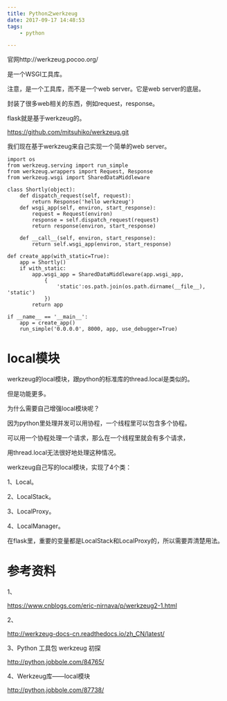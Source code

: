 ```yaml
---
title: Python之werkzeug
date: 2017-09-17 14:48:53
tags:
	- python

---
```




官网http://werkzeug.pocoo.org/

是一个WSGI工具库。

注意，是一个工具库，而不是一个web server。它是web server的底层。

封装了很多web相关的东西，例如request，response。

flask就是基于werkzeug的。

https://github.com/mitsuhiko/werkzeug.git





我们现在基于werkzeug来自己实现一个简单的web server。

```
import os
from werkzeug.serving import run_simple
from werkzeug.wrappers import Request, Response
from werkzeug.wsgi import SharedDataMiddleware

class Shortly(object):
	def dispatch_request(self, request):
		return Response('hello werkzeug')
	def wsgi_app(self, environ, start_response):
		request = Request(environ)
		response = self.dispatch_request(request)
		return response(environ, start_response)
		
	def __call__(self, environ, start_response):
		return self.wsgi_app(environ, start_response)
		
def create_app(with_static=True):
	app = Shortly()
	if with_static:
		app.wsgi_app = SharedDataMiddleware(app.wsgi_app, 
			{
				'static':os.path.join(os.path.dirname(__file__), 'static')
			})
		return app
		
if __name__ == '__main__':
	app = create_app()
	run_simple('0.0.0.0', 8000, app, use_debugger=True)
```



# local模块

werkzeug的local模块，跟python的标准库的thread.local是类似的。

但是功能更多。

为什么需要自己增强local模块呢？

因为python里处理并发可以用协程，一个线程里可以包含多个协程。

可以用一个协程处理一个请求，那么在一个线程里就会有多个请求，

用thread.local无法很好地处理这种情况。

werkzeug自己写的local模块，实现了4个类：

1、Local。

2、LocalStack。

3、LocalProxy。

4、LocalManager。



在flask里，重要的变量都是LocalStack和LocalProxy的，所以需要弄清楚用法。



# 参考资料

1、

https://www.cnblogs.com/eric-nirnava/p/werkzeug2-1.html

2、

http://werkzeug-docs-cn.readthedocs.io/zh_CN/latest/

3、Python 工具包 werkzeug 初探

http://python.jobbole.com/84765/

4、Werkzeug库——local模块

http://python.jobbole.com/87738/